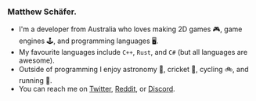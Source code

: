 ### Matthew Schäfer.

* I'm a developer from Australia who loves making 2D games 🎮, game engines 🕹️, and programming languages 🖥️.
* My favourite languages include `C++`, `Rust`, and `C#` (but all languages are awesome).
* Outside of programming I enjoy astronomy 🌌, cricket 🏏, cycling 🚲, and running 🏃.
* You can reach me on [Twitter](https://twitter.com/LucidSigma), [Reddit](https://www.reddit.com/user/kmatt17/), or [Discord](https://discordapp.com/users/lucidsigma).
